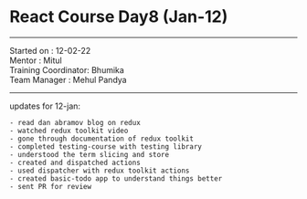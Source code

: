 # React Course Day8 (Jan-12)

<hr>
Started on : 12-02-22<br>
Mentor : Mitul <br>
Training Coordinator: Bhumika<br>
Team Manager : Mehul Pandya
<hr>

updates for 12-jan: <br>

    - read dan abramov blog on redux
    - watched redux toolkit video
    - gone through documentation of redux toolkit
    - completed testing-course with testing library
    - understood the term slicing and store
    - created and dispatched actions
    - used dispatcher with redux toolkit actions
    - created basic-todo app to understand things better
    - sent PR for review